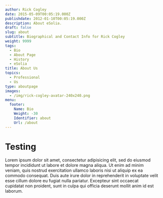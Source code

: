 ```yaml
---
author: Rick Cogley
date: 2015-05-09T00:05:19.000Z
publishdate: 2012-01-10T00:05:19.000Z
description: About eSolia.
draft: false
slug: about
subtitle: Biographical and Contact Info for Rick Cogley
weight: 9999
tags:
  - Bio
  - About Page
  - History
  - eSolia
title: About Us
topics:
  - Professional
  - Us
type: aboutpage
images:
  - /img/rick-cogley-avatar-240x240.png
menu:
  footer:
    Name: Bio
    Weight: -30
    Identifier: about
    Url: /about
---
```


# Testing
Lorem ipsum dolor sit amet, consectetur adipisicing elit, sed do eiusmod tempor incididunt ut labore et dolore magna aliqua. Ut enim ad minim veniam, quis nostrud exercitation ullamco laboris nisi ut aliquip ex ea commodo consequat. Duis aute irure dolor in reprehenderit in voluptate velit esse cillum dolore eu fugiat nulla pariatur. Excepteur sint occaecat cupidatat non proident, sunt in culpa qui officia deserunt mollit anim id est laborum.

